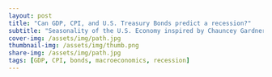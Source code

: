 ```yaml
---
layout: post
title: "Can GDP, CPI, and U.S. Treasury Bonds predict a recession?"
subtitle: "Seasonality of the U.S. Economy inspired by Chauncey Gardner" 
cover-img: /assets/img/path.jpg
thumbnail-img: /assets/img/thumb.png
share-img: /assets/img/path.jpg
tags: [GDP, CPI, bonds, macroeconomics, recession]
---
```

